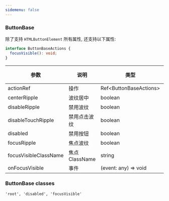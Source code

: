 ```yaml
---
sidemenu: false
---
```


### ButtonBase

除了支持 `HTMLButtonElement` 所有属性, 还支持以下属性:

```typescript
interface ButtonBaseActions {
  focusVisible(): void;
}

```

| 参数	|说明	|类型	|默认值
| --- | --- | --- | ---
| actionRef | 操作 | Ref\<ButtonBaseActions\> |
| centerRipple | 波纹居中 | boolean | false
| disableRipple | 禁用波纹 | boolean | false
| disableTouchRipple | 禁用点击波纹 | boolean | false
| disabled | 禁用按钮 | boolean | false
| focusRipple | 焦点波纹 | boolean | false
| focusVisibleClassName | 焦点ClassName | string |
| onFocusVisible | 事件 | (event: any) => void |

### ButtonBase classes

```
'root', 'disabled', 'focusVisible'
```
